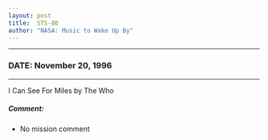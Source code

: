 ```yaml
---
layout: post
title:  STS-80
author: "NASA: Music to Wake Up By"
---
```


----
### DATE: November 20, 1996
----
I Can See For Miles by The Who

##### Comment:
* No mission comment
